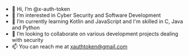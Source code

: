 - 👋 Hi, I’m @x-auth-token
- 👀 I’m interested in Cyber Security and Software Development
- 🌱 I’m currently learning Kotlin and JavaScript and I'm skilled in C, Java and Python
- 💞️ I’m looking to collaborate on various development projects dealing with security
- 📫 You can reach me at xauthtoken@gmail.com

<!---
x-auth-token/x-auth-token is a ✨ special ✨ repository because its `README.md` (this file) appears on your GitHub profile.
You can click the Preview link to take a look at your changes.
--->

